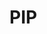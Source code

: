 # PIP

<!-- ## Resources -->
<!-- https://en.wikipedia.org/wiki/Pip_(package_manager) -->
<!-- https://www.w3schools.com/python/python_pip.asp -->
<!-- https://pypi.org/project/pip/ -->